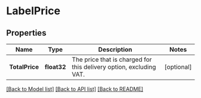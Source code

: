 # LabelPrice

## Properties

Name | Type | Description | Notes
------------ | ------------- | ------------- | -------------
**TotalPrice** | **float32** | The price that is charged for this delivery option, excluding VAT. | [optional] 

[[Back to Model list]](../README.md#documentation-for-models) [[Back to API list]](../README.md#documentation-for-api-endpoints) [[Back to README]](../README.md)


